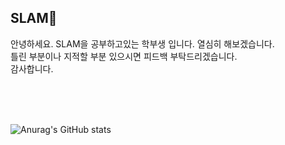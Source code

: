 ## SLAM🌱 

안녕하세요. SLAM을 공부하고있는 학부생 입니다. 열심히 해보겠습니다.   
틀린 부분이나 지적할 부분 있으시면 피드백 부탁드리겠습니다.   
감사합니다.


<br>
<br>
<br>

![Anurag's GitHub stats](https://github-readme-stats.vercel.app/api?username=Kangsoonhyuk&show_icons=true&theme=black)  



